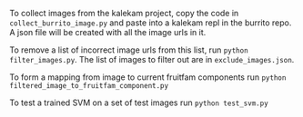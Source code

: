 To collect images from the kalekam project, copy the code in `collect_burrito_image.py` and paste into a kalekam repl in the burrito repo. A json file will be created with all the image urls in it.

To remove a list of incorrect image urls from this list, run `python filter_images.py`. The list of images to filter out are in `exclude_images.json`.

To form a mapping from image to current fruitfam components run `python filtered_image_to_fruitfam_component.py`

To test a trained SVM on a set of test images run `python test_svm.py`